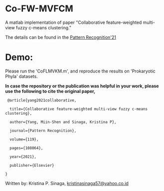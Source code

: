 # Co-FW-MVFCM

A matlab implementation of paper "Collaborative feature-weighted multi-view fuzzy c-means clustering."

The details can be found in the [Pattern Recognition'21](https://ieeexplore.ieee.org/abstract/document/8793138/) <br /> 

# Demo: 
Please run the 'CoFLMVKM.m', and reproduce the results on 'Prokaryotic Phyla' datasets.

**In case the repository or the publication was helpful in your work, please use the following to cite the original paper,**
<pre><code> @article{yang2021collaborative,<br /> 
  title={Collaborative feature-weighted multi-view fuzzy c-means clustering},<br /> 
  author={Yang, Miin-Shen and Sinaga, Kristina P},<br /> 
  journal={Pattern Recognition},<br /> 
  volume={119},<br /> 
  pages={108064},<br /> 
  year={2021},<br /> 
  publisher={Elsevier}<br /> 
}
</code></pre>


Written by: Kristina P. Sinaga, kristinasinaga57@yahoo.co.id
